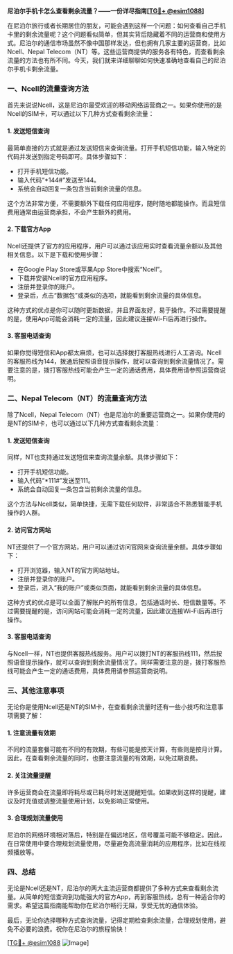 **尼泊尔手机卡怎么查看剩余流量？——一份详尽指南[[TG💪+ @esim1088](https://t.me/s/esim1088)]**

在尼泊尔旅行或者长期居住的朋友，可能会遇到这样一个问题：如何查看自己手机卡里的剩余流量呢？这个问题看似简单，但其实背后隐藏着不同的运营商和使用方式。尼泊尔的通信市场虽然不像中国那样发达，但也拥有几家主要的运营商，比如Ncell、Nepal Telecom（NT）等。这些运营商提供的服务各有特色，而查看剩余流量的方法也有所不同。今天，我们就来详细聊聊如何快速准确地查看自己的尼泊尔手机卡剩余流量。

### 一、Ncell的流量查询方法

首先来说说Ncell，这是尼泊尔最受欢迎的移动网络运营商之一。如果你使用的是Ncell的SIM卡，可以通过以下几种方式查看剩余流量：

#### 1. 发送短信查询
最简单直接的方式就是通过发送短信来查询流量。打开手机短信功能，输入特定的代码并发送到指定号码即可。具体步骤如下：
- 打开手机短信功能。
- 输入代码“*144#”发送至144。
- 系统会自动回复一条包含当前剩余流量的信息。

这个方法非常方便，不需要额外下载任何应用程序，随时随地都能操作。而且短信费用通常由运营商承担，不会产生额外的费用。

#### 2. 下载官方App
Ncell还提供了官方的应用程序，用户可以通过该应用实时查看流量余额以及其他相关信息。以下是下载和使用步骤：
- 在Google Play Store或苹果App Store中搜索“Ncell”。
- 下载并安装Ncell的官方应用程序。
- 注册并登录你的账户。
- 登录后，点击“数据包”或类似的选项，就能看到剩余流量的具体信息。

这种方式的优点是你可以随时更新数据，并且界面友好，易于操作。不过需要提醒的是，使用App可能会消耗一定的流量，因此建议连接Wi-Fi后再进行操作。

#### 3. 客服电话查询
如果你觉得短信和App都太麻烦，也可以选择拨打客服热线进行人工咨询。Ncell的客服热线为144，拨通后按照语音提示操作，就可以查询到剩余流量情况了。需要注意的是，拨打客服热线可能会产生一定的通话费用，具体费用请参照运营商说明。

### 二、Nepal Telecom（NT）的流量查询方法

除了Ncell，Nepal Telecom（NT）也是尼泊尔的重要运营商之一。如果你使用的是NT的SIM卡，也可以通过以下几种方式查看剩余流量：

#### 1. 发送短信查询
同样，NT也支持通过发送短信来查询流量余额。具体步骤如下：
- 打开手机短信功能。
- 输入代码“*111#”发送至111。
- 系统会自动回复一条包含当前剩余流量的信息。

这个方法与Ncell类似，简单快捷，无需下载任何软件，非常适合不熟悉智能手机操作的人群。

#### 2. 访问官方网站
NT还提供了一个官方网站，用户可以通过访问官网来查询流量余额。具体步骤如下：
- 打开浏览器，输入NT的官方网站地址。
- 注册并登录你的账户。
- 登录后，进入“我的账户”或类似页面，就能看到剩余流量的具体信息。

这种方式的优点是可以全面了解账户的所有信息，包括通话时长、短信数量等。不过需要提醒的是，访问网站可能会消耗一定的流量，因此建议连接Wi-Fi后再进行操作。

#### 3. 客服电话查询
与Ncell一样，NT也提供客服热线服务。用户可以拨打NT的客服热线111，然后按照语音提示操作，就可以查询到剩余流量情况了。同样需要注意的是，拨打客服热线可能会产生一定的通话费用，具体费用请参照运营商说明。

### 三、其他注意事项

无论你是使用Ncell还是NT的SIM卡，在查看剩余流量时还有一些小技巧和注意事项需要了解：

#### 1. 注意流量有效期
不同的流量套餐可能有不同的有效期，有些可能是按天计算，有些则是按月计算。因此，在查看剩余流量的同时，也要注意流量的有效期，以免过期浪费。

#### 2. 关注流量提醒
许多运营商会在流量即将耗尽或已耗尽时发送提醒短信。如果收到这样的提醒，建议及时充值或调整流量使用计划，以免影响正常使用。

#### 3. 合理规划流量使用
尼泊尔的网络环境相对落后，特别是在偏远地区，信号覆盖可能不够稳定。因此，在日常使用中要合理规划流量使用，尽量避免高流量消耗的应用程序，比如在线视频播放等。

### 四、总结

无论是Ncell还是NT，尼泊尔的两大主流运营商都提供了多种方式来查看剩余流量。从简单的短信查询到功能强大的官方App，再到客服热线，总有一种适合你的需求。希望这篇指南能帮助你在尼泊尔畅行无阻，享受无忧的通信体验。

最后，无论你选择哪种方式查询流量，记得定期检查剩余流量，合理规划使用，避免不必要的浪费。祝你在尼泊尔的旅程愉快！

[[TG💪+ @esim1088](https://t.me/s/esim1088) ![Image](https://i.postimg.cc/4NQfJmqS/Snipaste-2025-05-13-00-14-12.png)]